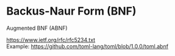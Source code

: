 # Backus-Naur Form (BNF)  

Augmented BNF (ABNF)  

https://www.ietf.org/rfc/rfc5234.txt  
Example: https://github.com/toml-lang/toml/blob/1.0.0/toml.abnf  

